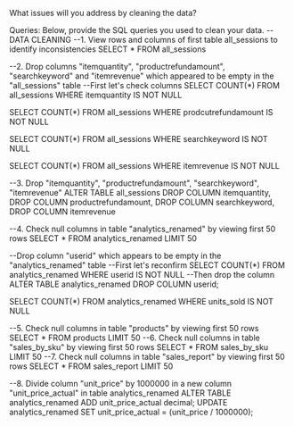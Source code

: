 What issues will you address by cleaning the data?





Queries:
Below, provide the SQL queries you used to clean your data.
--DATA CLEANING
--1. View rows and columns of first table all_sessions to identify inconsistencies
SELECT *
FROM all_sessions

--2. Drop columns "itemquantity", "productrefundamount", "searchkeyword" and "itemrevenue" which appeared to be empty in the "all_sessions" table
--First let's check columns 
SELECT COUNT(*)
FROM all_sessions
WHERE itemquantity IS NOT NULL

SELECT COUNT(*)
FROM all_sessions
WHERE prodcutrefundamount IS NOT NULL

SELECT COUNT(*)
FROM all_sessions
WHERE searchkeyword IS NOT NULL

SELECT COUNT(*)
FROM all_sessions
WHERE itemrevenue IS NOT NULL

--3. Drop "itemquantity", "productrefundamount", "searchkeyword", "itemrevenue"
ALTER TABLE all_sessions 
DROP COLUMN itemquantity,
DROP COLUMN productrefundamount,
DROP COLUMN searchkeyword,
DROP COLUMN itemrevenue

--4. Check null columns in table "analytics_renamed" by viewing first 50 rows
SELECT *
FROM analytics_renamed
LIMIT 50

--Drop column "userid" which appears to be empty in the "analytics_renamed" table
--First let's reconfirm
SELECT COUNT(*)
FROM analytics_renamed
WHERE userid IS NOT NULL
--Then drop the column
ALTER TABLE analytics_renamed 
DROP COLUMN userid;

SELECT COUNT(*)
FROM analytics_renamed
WHERE units_sold IS NOT NULL

--5. Check null columns in table "products" by viewing first 50 rows
SELECT *
FROM products
LIMIT 50
--6. Check null columns in table "sales_by_sku" by viewing first 50 rows
SELECT *
FROM sales_by_sku
LIMIT 50
--7. Check null columns in table "sales_report" by viewing first 50 rows
SELECT *
FROM sales_report
LIMIT 50

--8. Divide column "unit_price" by 1000000 in a new column "unit_price_actual" in table analytics_renamed 
ALTER TABLE analytics_renamed
ADD unit_price_actual decimal;
UPDATE analytics_renamed SET unit_price_actual = (unit_price / 1000000);

